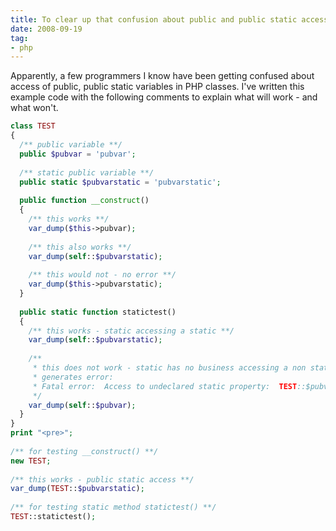 ```yaml
---
title: To clear up that confusion about public and public static access in PHP
date: 2008-09-19
tag:
- php
---
```

Apparently, a few programmers I know have been getting confused about access of public, public static variables in PHP classes.  I've written this example code with the following comments to explain what will work - and what won't.

<!--more-->

```php
class TEST
{
  /** public variable **/
  public $pubvar = 'pubvar';
 
  /** static public variable **/
  public static $pubvarstatic = 'pubvarstatic';
 
  public function __construct()
  {
    /** this works **/
    var_dump($this->pubvar);
 
    /** this also works **/
    var_dump(self::$pubvarstatic);
 
    /** this would not - no error **/
    var_dump($this->pubvarstatic);
  }
 
  public static function statictest()
  {
    /** this works - static accessing a static **/
    var_dump(self::$pubvarstatic);
 
    /**
     * this does not work - static has no business accessing a non static class var
     * generates error:
     * Fatal error:  Access to undeclared static property:  TEST::$pubvar
     */
    var_dump(self::$pubvar);
  }
}
print "<pre>";
 
/** for testing __construct() **/
new TEST;
 
/** this works - public static access **/
var_dump(TEST::$pubvarstatic);
 
/** for testing static method statictest() **/
TEST::statictest();
```
